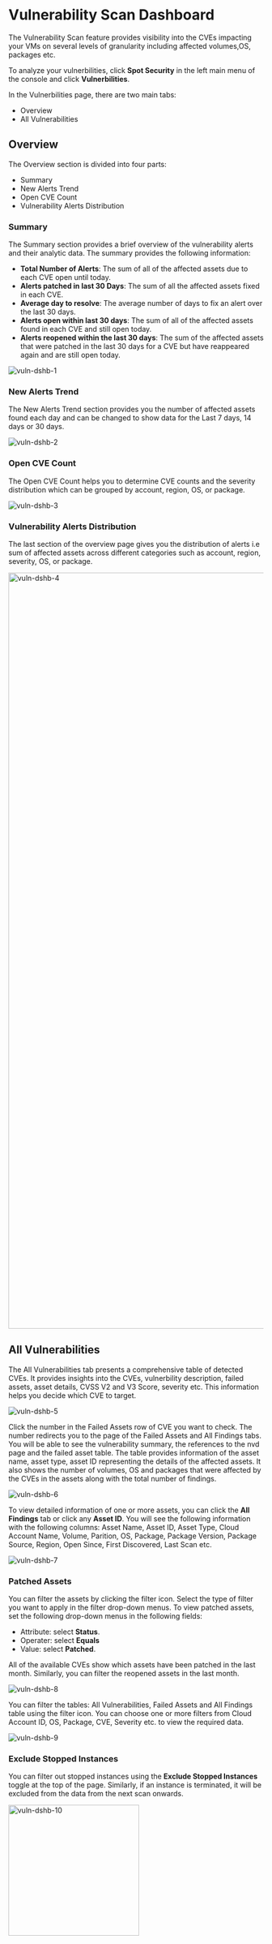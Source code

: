 # Vulnerability Scan Dashboard

The Vulnerability Scan feature provides visibility into the CVEs impacting your VMs on several levels of granularity including affected volumes,OS, packages etc.

To analyze your vulnerbilities, click **Spot Security** in the left main menu of the console and click **Vulnerbilities**.

In the Vulnerbilities page, there are two main tabs:

- Overview
- All Vulnerabilities

## Overview

The Overview section is divided into four parts:

- Summary
- New Alerts Trend
- Open CVE Count
- Vulnerability Alerts Distribution

### Summary

The Summary section provides a brief overview of the vulnerability alerts and their analytic data. The summary provides the following information:

- **Total Number of Alerts**: The sum of all of the affected assets due to each CVE open until today.
- **Alerts patched in last 30 Days**: The sum of all the affected assets fixed in each CVE.
- **Average day to resolve**: The average number of days to fix an alert over the last 30 days.
- **Alerts open within last 30 days**: The sum of all of the affected assets found in each CVE and still open today.
- **Alerts reopened within the last 30 days**: The sum of the affected assets that were patched in the last 30 days for a CVE but have reappeared again and are still open today.

![vuln-dshb-1](https://github.com/spotinst/help/assets/106514736/9f7d847a-ff47-4cfc-8ba5-0d4795641b73)

### New Alerts Trend

The New Alerts Trend section provides you the number of affected assets found each day and can be changed to show data for the Last 7 days, 14 days or 30 days.

![vuln-dshb-2](https://github.com/spotinst/help/assets/106514736/7da6ef57-de08-48b6-82f0-33e38cf81e2e)

### Open CVE Count

The Open CVE Count helps you to determine CVE counts and the severity distribution which can be grouped by account, region, OS, or package.

![vuln-dshb-3](https://github.com/spotinst/help/assets/106514736/9e6a2ed9-b1fb-4dab-ac60-3e82be94a40b)

### Vulnerability Alerts Distribution

The last section of the overview page gives you the distribution of alerts i.e sum of affected assets across different categories such as account, region, severity, OS, or package.

<img width="1491" alt="vuln-dshb-4" src="https://github.com/spotinst/help/assets/106514736/428fff7b-5b1d-4a1b-b567-dbd57c7108a6">

## All Vulnerabilities

The All Vulnerabilities tab presents a comprehensive table of detected CVEs. It provides insights into the CVEs, vulnerbility description, failed assets, asset details, CVSS V2 and V3 Score, severity etc. This information helps you decide which CVE to target.

![vuln-dshb-5](https://github.com/spotinst/help/assets/106514736/6d482451-452e-4b16-9556-4e80a97507d4)

Click the number in the Failed Assets row of CVE you want to check. The number redirects you to the page of the Failed Assets and All Findings tabs. You will be able to see the vulnerability summary, the references to the nvd page and the failed asset table. The table provides information of the asset name, asset type, asset ID representing the details of the affected assets. It also shows the number of volumes, OS and packages that were affected by the CVEs in the assets along with the total number of findings.

![vuln-dshb-6](https://github.com/spotinst/help/assets/106514736/fdc1d667-30d7-4529-98c8-0ada6925f8bb)

To view detailed information of one or more assets, you can click the **All Findings** tab or click any **Asset ID**. You will see the following information with the following columns: Asset Name, Asset ID, Asset Type, Cloud Account Name, Volume, Parition, OS, Package, Package Version, Package Source, Region, Open Since, First Discovered, Last Scan etc.

![vuln-dshb-7](https://github.com/spotinst/help/assets/106514736/f656d93d-4ecd-456a-8e85-e8d594d6b947)

### Patched Assets

You can filter the assets by clicking the filter icon. Select the type of filter you want to apply in the filter drop-down menus. To view patched assets, set the following drop-down menus in the following fields:

- Attribute: select **Status**.
- Operater: select **Equals**
- Value: select **Patched**.

All of the available CVEs show which assets have been patched in the last month. Similarly, you can filter the reopened assets in the last month.

![vuln-dshb-8](https://github.com/spotinst/help/assets/106514736/4e4d6d9d-b550-49c1-8276-2e2af61ee568)

You can filter the tables: All Vulnerabilities, Failed Assets and All Findings table using the filter icon. You can choose one or more filters from Cloud Account ID, OS, Package, CVE, Severity etc. to view the required data.

![vuln-dshb-9](https://github.com/spotinst/help/assets/106514736/172af1cf-347a-48a8-ae84-c1123ceb1006)

### Exclude Stopped Instances

You can filter out stopped instances using the **Exclude Stopped Instances** toggle at the top of the page. Similarly, if an instance is terminated, it will be excluded from the data from the next scan onwards.

<img width="258" alt="vuln-dshb-10" src="https://github.com/spotinst/help/assets/106514736/575493e1-aa09-49dd-999d-3b05529111af">
